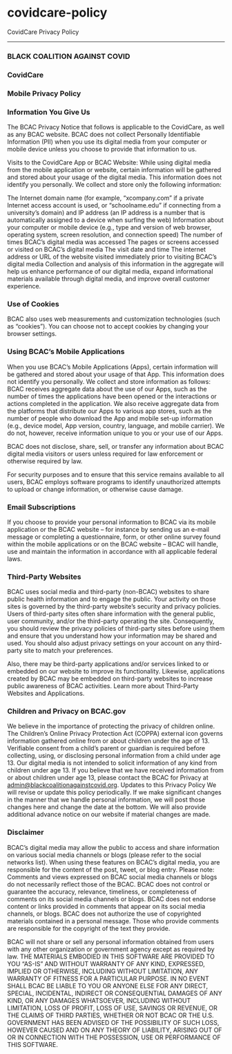 # covidcare-policy
CovidCare Privacy Policy
__________________________

### BLACK COALITION AGAINST COVID

### CovidCare

### Mobile Privacy Policy

### Information You Give Us

The BCAC Privacy Notice that follows is applicable to the CovidCare, as well as any BCAC website. BCAC does not collect Personally Identifiable Information (PII) when you use its digital media from your computer or mobile device unless you choose to provide that information to us.

Visits to the CovidCare App or BCAC Website:
While using  digital media from the mobile application or website, certain information will be gathered and stored about your usage of the digital media. This information does not identify you personally. We collect and store only the following information:

The Internet domain name (for example, “xcompany.com” if a private Internet access account is used, or “schoolname.edu” if connecting from a university’s domain) and IP address (an IP address is a number that is automatically assigned to a device when surfing the web)
Information about your computer or mobile device (e.g., type and version of web browser, operating system, screen resolution, and connection speed)
The number of times BCAC’s digital media was accessed
The pages or screens accessed or visited on BCAC’s digital media
The visit date and time
The internet address or URL of the website visited immediately prior to visiting BCAC’s digital media
Collection and analysis of this information in the aggregate will help us enhance performance of our digital media, expand informational materials available through digital media, and improve overall customer experience.

### Use of Cookies

BCAC also uses web measurements and customization technologies (such as “cookies”). You can choose not to accept cookies by changing your browser settings. 

### Using BCAC’s Mobile Applications

When you use BCAC’s Mobile Applications (Apps), certain information will be gathered and stored about your usage of that App. This information does not identify you personally. We collect and store information as follows:
BCAC receives aggregate data about the use of our Apps, such as the number of times the applications have been opened or the interactions or actions completed in the application. We also receive aggregate data from the platforms that distribute our Apps to various app stores, such as the number of people who download the App and mobile set-up information (e.g., device model, App version, country, language, and mobile carrier). We do not, however, receive information unique to you or your use of our Apps.

BCAC does not disclose, share, sell, or transfer any information about BCAC digital media visitors or users unless required for law enforcement or otherwise required by law.

For security purposes and to ensure that this service remains available to all users, BCAC employs software programs to identify unauthorized attempts to upload or change information, or otherwise cause damage.

### Email Subscriptions

If you choose to provide your personal information to BCAC via its mobile application or the BCAC website  – for instance by sending us an e-mail message or completing a questionnaire, form, or other online survey found within the mobile applications or on the BCAC website –  BCAC will handle, use and maintain the information in accordance with all applicable federal laws. 

### Third-Party Websites

BCAC uses social media and third-party (non-BCAC) websites to share public health information and to engage the public. Your activity on those sites is governed by the third-party website’s security and privacy policies. Users of third-party sites often share information with the general public, user community, and/or the third-party operating the site. Consequently, you should review the privacy policies of third-party sites before using them and ensure that you understand how your information may be shared and used. You should also adjust privacy settings on your account on any third-party site to match your preferences.

Also, there may be third-party applications and/or services linked to or embedded on our website to improve its functionality. Likewise, applications created by BCAC may be embedded on third-party websites to increase public awareness of BCAC activities. Learn more about Third-Party Websites and Applications.

### Children and Privacy on BCAC.gov

We believe in the importance of protecting the privacy of children online. The Children’s Online Privacy Protection Act (COPPA) external icon governs information gathered online from or about children under the age of 13. Verifiable consent from a child’s parent or guardian is required before collecting, using, or disclosing personal information from a child under age 13. Our digital media is not intended to solicit information of any kind from children under age 13. If you believe that we have received information from or about children under age 13, please contact the BCAC for Privacy at admin@blackcoalitionagainstcovid.org.
Updates to this Privacy Policy
We will revise or update this policy periodically.  If we make significant changes in the manner that we handle personal information, we will post those changes here and change the date at the bottom.  We will also provide additional advance notice on our website if material changes are made.

### Disclaimer

BCAC’s digital media may allow the public to access and share information on various social media channels or blogs (please refer to the social networks list).
When using these features on BCAC’s digital media, you are responsible for the content of the post, tweet, or blog entry. Please note:
Comments and views expressed on BCAC social media channels or blogs do not necessarily reflect those of the BCAC.
BCAC does not control or guarantee the accuracy, relevance, timeliness, or completeness of comments on its social media channels or blogs.
BCAC does not endorse content or links provided in comments that appear on its social media channels, or blogs.
BCAC does not authorize the use of copyrighted materials contained in a personal message. Those who provide comments are responsible for the copyright of the text they provide.

BCAC will not share or sell any personal information obtained from users with any other organization or government agency except as required by law. 
THE MATERIALS EMBODIED IN THIS SOFTWARE ARE PROVIDED TO YOU “AS-IS” AND WITHOUT WARRANTY OF ANY KIND, EXPRESSED, IMPLIED OR OTHERWISE, INCLUDING WITHOUT LIMITATION, ANY WARRANTY OF FITNESS FOR A PARTICULAR PURPOSE. IN NO EVENT SHALL BCAC BE LIABLE TO YOU OR ANYONE ELSE FOR ANY DIRECT, SPECIAL, INCIDENTAL, INDIRECT OR CONSEQUENTIAL DAMAGES OF ANY KIND, OR ANY DAMAGES WHATSOEVER, INCLUDING WITHOUT LIMITATION, LOSS OF PROFIT, LOSS OF USE, SAVINGS OR REVENUE, OR THE CLAIMS OF THIRD PARTIES, WHETHER OR NOT BCAC OR THE U.S. GOVERNMENT HAS BEEN ADVISED OF THE POSSIBILITY OF SUCH LOSS, HOWEVER CAUSED AND ON ANY THEORY OF LIABILITY, ARISING OUT OF OR IN CONNECTION WITH THE POSSESSION, USE OR PERFORMANCE OF THIS SOFTWARE.

